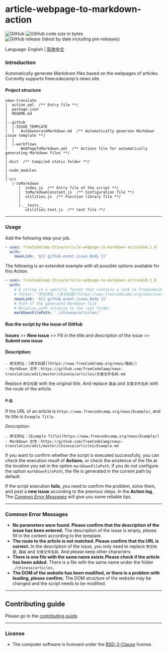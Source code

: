 # article-webpage-to-markdown-action

![GitHub](https://img.shields.io/github/license/freeCodeCamp-China/article-webpage-to-markdown-action) ![GitHub code size in bytes](https://img.shields.io/github/languages/code-size/freeCodeCamp-China/article-webpage-to-markdown-action) ![GitHub release (latest by date including pre-releases)](https://img.shields.io/github/v/release/freeCodeCamp-China/article-webpage-to-markdown-action?include_prereleases&label=release-last) 

Language: English | [简体中文](./README-zh-cn.md)

### Introduction

Automatically generate Markdown files based on the webpages of articles. Currently supports freecodecamp's news site.


#### Project structure

```
news-translate
|  action.yml  /** Entry file **/
│  package.json
│  README.md
│
|-.github
│  |-ISSUE_TEMPLATE
│  │   AutoGenerateMarkdown.md  /** Automatically generate Markdown issue template **/
│  │
│  |-workflows
│      WebPageToMarkdown.yml  /** Actions file for automatically generating Markdown files **/
│
|-dist  /** Compiled static folder **/
│
|-node_modules
│
|-src
   |-toMarkdown
      |  index.js  /** Entry file of the script **/
      |  toMarkdownConstant.js  /** Configuration file **/
      |  utilities.js  /** Function library file **/
      |
      |-__tests__
         utilities.test.js  /** test file **/
```

---

<h3 id="Usage">Usage</h3>

Add the following step your job.

```yml
- uses: freeCodeCamp-China/article-webpage-to-markdown-action@v0.1.0
  with:
    newsLink: '${{ github.event.issue.Body }}'
```

The following is an extended example with all possible options available for this Action.

```yml
- uses: freeCodeCamp-China/article-webpage-to-markdown-action@v0.1.0
  with:
    # A string in a specific format that contains a link to freeCodeCamp News
    # format: "原文网址：[原文标题](https://www.freecodecamp.org/news/xxxxxxx/"
    newsLink: '${{ github.event.issue.Body }}'
    # Path of the generated MarkDown file
    # Relative path relative to the root folder
    markDownFilePath: './chinese/articles/'
```

<h4 id="submit-an-issue">Run the script by the issue of GitHub</h4>

**Issues** >> **New issue** >> Fill in the title and description of the issue >> **Submit new issue**

#### Description:
```
- 原文网址：[原文标题](https://www.freeCodeCamp.org/news/路由/)
- MarkDown 文件：https://github.com/freeCodeCamp/news-translation/edit/master/chinese/articles/文章文件名称.md
```
Replace `原文标题` with the original title. And replace `路由` and `文章文件名称` with the route of the article.

#### e.g.
If the URL of an article is `https://www.freecodecamp.org/news/Example/`, and its title is `Example Title`.

*Description:*
```
- 原文网址：[Example Title](https://www.freecodecamp.org/news/Example/)
- MarkDown 文件：https://github.com/freeCodeCamp/news-translation/edit/master/chinese/articles/Example.md
```

If you want to confirm whether the script is executed successfully, you can check the execution result of **Actions**, or check the existence of the file at the location you set in the option `markDownFilePath`. If you do not configure the option `markDownFilePath`, the file is generated in the current path by default.

If the script execution **fails**, you need to confirm the problem, solve them, and post a **new issue** according to the previous steps. In the **Action log**, The [*Common Error Messages*](#CommonErrorMessages) will give you some reliable tips. 

---

<h3 id="CommonErrorMessages">Common Error Messages</h3>

- **No parameters were found. Please confirm that the description of the issue has been entered.**
  The description of the issue is empty, please fill in the content according to the template.
- **The route to the article is not matched. Please confirm that the URL is correct.**
  In the description of the issue, you only need to replace `原文标题`, `路由` and `文章文件名称`. And please keep other characters.
- **There is one file with the same name exists.Please check if the article has been added.**
  There is a file with the same name under the folder `./chinese/articles`.
- **The DOM of the website has been modified, or there is a problem with loading, please confirm.**
  The DOM structure of the website may be changed and the script needs to be modified.

---

## Contributing guide

Please go to the [contributing guide](CONTRIBUTING.md).

---

### License

- The computer software is licensed under the [BSD-3-Clause](LICENSE) license.
